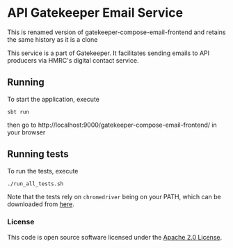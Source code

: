 
# API Gatekeeper Email Service

This is renamed version of gatekeeper-compose-email-frontend and retains the same history as it is a clone

 This service is a part of Gatekeeper.
It facilitates sending emails to API producers via HMRC's digital contact service.

## Running
To start the application, execute
~~~
sbt run
~~~
then go to http://localhost:9000/gatekeeper-compose-email-frontend/ in your browser

## Running tests
To run the tests, execute
~~~
./run_all_tests.sh
~~~

Note that the tests rely on `chromedriver` being on your PATH, which can be downloaded from [here]("https://chromedriver.chromium.org/downloads").

### License

This code is open source software licensed under the [Apache 2.0 License]("http://www.apache.org/licenses/LICENSE-2.0.html").

